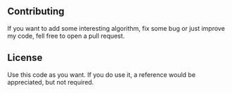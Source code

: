 
## Contributing

If you want to add some interesting algorithm, fix some bug or just improve my
code, fell free to open a pull request.

## License

Use this code as you want. If you do use it, a reference would be appreciated, but not required.

